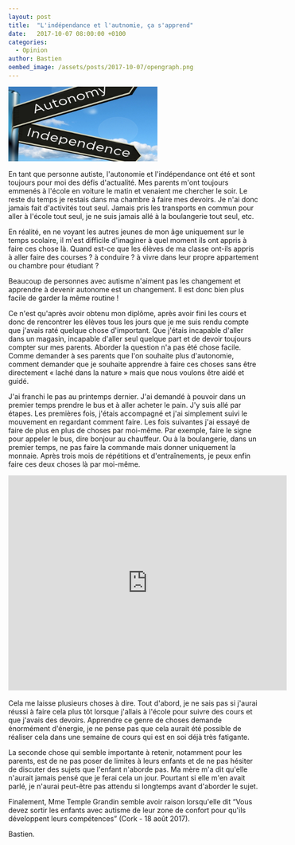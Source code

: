```yaml
---
layout: post
title:  "L'indépendance et l'autnomie, ça s'apprend"
date:   2017-10-07 08:00:00 +0100
categories: 
  - Opinion
author: Bastien
oembed_image: /assets/posts/2017-10-07/opengraph.png
---
```


<img src="/assets/posts/2017-10-07/opengraph.png" width="300" class="left" alt="ID-10088156" />

En tant que personne autiste, l'autonomie et l'indépendance ont été et sont
 toujours pour moi des défis d'actualité.
Mes parents m'ont toujours emmenés à l'école en voiture le matin et venaient me chercher
le soir. Le reste du temps je restais dans ma chambre à faire mes devoirs.
Je n'ai donc jamais fait d'activités tout seul. Jamais pris les transports en commun pour aller à l'école tout seul, je ne suis jamais allé à la boulangerie tout seul, etc.

En réalité, en ne voyant les autres jeunes de mon âge uniquement sur le temps scolaire, il m'est difficile d'imaginer
à quel moment ils ont appris à faire ces chose là. Quand est-ce que les élèves de ma classe ont-ils appris à aller faire des courses&nbsp;? à conduire&nbsp;? à vivre dans leur propre appartement ou chambre pour étudiant&nbsp;?

Beaucoup de personnes avec autisme n'aiment pas les changement
et apprendre à devenir autonome est un changement. Il est donc bien plus facile de garder la même routine&nbsp;!

Ce n'est qu'après avoir obtenu mon diplôme, après avoir fini les cours et donc de rencontrer les élèves tous les jours que je me suis rendu compte que j'avais raté quelque chose d'important.
Que j'étais incapable d'aller dans un magasin, incapable d'aller seul quelque part et de devoir toujours compter sur mes parents.
Aborder la question n'a pas été chose facile. Comme demander à ses parents que l'on souhaite plus d'autonomie, comment demander que je souhaite apprendre à faire ces choses
sans être directement «&nbsp;laché dans la nature&nbsp;» mais que nous voulons être aidé et guidé.

J'ai franchi le pas au printemps dernier. J'ai demandé à pouvoir dans un premier temps prendre le bus et à aller acheter le pain.
J'y suis allé par étapes. Les premières fois, j'étais accompagné et j'ai simplement suivi le mouvement en regardant comment faire.
Les fois suivantes j'ai essayé de faire de plus en plus de choses par moi-même.
Par exemple, faire le signe pour appeler le bus, dire bonjour au chauffeur. Ou à la boulangerie, dans un premier temps, ne pas faire la commande mais donner uniquement la monnaie.
Après trois mois de répétitions et d'entraînements, je peux enfin faire ces deux choses là par moi-même.

<div class="center">
<iframe src="https://www.facebook.com/plugins/video.php?href=https%3A%2F%2Fwww.facebook.com%2F100011387942681%2Fvideos%2F528502950872632%2F&show_text=1&width=560" width="560" height="432" style="border:none;overflow:hidden" scrolling="no" frameborder="0" allowTransparency="true" allowFullScreen="true"></iframe>
</div>

Cela me laisse plusieurs choses à dire.
Tout d'abord, je ne sais pas si j'aurai réussi à faire cela plus tôt lorsque j'allais à l'école pour suivre des cours et que j'avais des devoirs.
Apprendre ce genre de choses demande énormément d'énergie, je ne pense pas que cela aurait été possible de réaliser cela dans une semaine de cours qui est en soi déjà très fatigante.

La seconde chose qui semble importante à retenir, notamment pour les parents, est de ne pas poser de limites à leurs enfants et de ne pas hésiter de discuter des sujets que l'enfant n'aborde pas.
Ma mère m'a dit qu'elle n'aurait jamais pensé que je ferai cela un jour. Pourtant si elle m'en avait parlé, je n'aurai peut-être pas attendu si longtemps avant d'aborder le sujet.

Finalement, Mme Temple Grandin semble avoir raison lorsqu'elle dit <q>Vous devez sortir les enfants avec autisme de leur zone de confort pour qu'ils développent leurs compétences</q> (Cork - 18 août 2017). 

Bastien.
